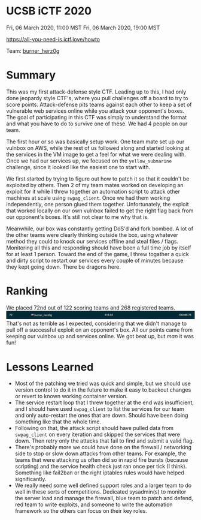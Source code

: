 # UCSB iCTF 2020
Fri, 06 March 2020, 11:00 MST  Fri, 06 March 2020, 19:00 MST

<https://all-you-need-is.ictf.love/howto>

Team: [burner_herz0g](https://ctftime.org/team/63292)

# Summary
This was my first attack-defense style CTF. Leading up to this, I had only done jeopardy style CTF's, where you pull challenges off a board to try to score points. Attack-defense pits teams against each other to keep a set of vulnerable web services online while you attack your opponent's boxes. The goal of participating in this CTF was simply to understand the format and what you have to do to survive one of these. We had 4 people on our team.

The first hour or so was basically setup work. One team mate set up our vulnbox on AWS, while the rest of us followed along and started looking at the services in the VM image to get a feel for what we were dealing with. Once we had our services up, we focused on the `yellow_submarine` challenge, since it looked like the easiest one to start with.

We first started by trying to figure out how to patch it so that it couldn't be exploited by others. Then 2 of my team mates worked on developing an exploit for it while I threw together an automation script to attack other machines at scale using `swpag_client`. Once we had them working independently, one person glued them together. Unfortunately, the exploit that worked locally on our own vulnbox failed to get the right flag back from our opponent's boxes. It's still not clear to me why that is.

Meanwhile, our box was constantly getting DoS'd and fork bombed. A lot of the other teams were clearly thinking outside the box, using whatever method they could to knock our services offline and steal files / flags. Monitoring all this and responding should have been a full time job by itself for at least 1 person. Toward the end of the game, I threw togather a quick and dirty script to restart our services every couple of minutes because they kept going down. There be dragons here.

# Ranking
We placed 72nd out of 122 scoring teams and 268 registered teams.
![](ranking.png)
That's not as terrible as I expected, considering that we didn't manage to pull off a successful exploit on an opponent's box. All our points came from keeping our vulnbox up and services online. We got beat up, but _man_ it was fun!

# Lessons Learned
* Most of the patching we tried was quick and simple, but we should use version control to do it in the future to make it easy to backout changes or revert to known working container version.
* The service restart loop that I threw together at the end was insufficient, and I should have used `swpag_client` to list the services for our team and only auto-restart the ones that are down. Should have been doing something like that the whole time.
* Following on that, the attack script should have pulled data from `swpag_client` on every iteration and skipped the services that were down. Then retry only the attacks that fail to find and submit a valid flag.
* There's probably more we could have done on the firewall / networking side to stop or slow down attacks from other teams. For example, the teams that were attacking us often did so in rapid fire bursts (because scripting) and the service health check just ran once per tick (I think). Something like fail2ban or the right iptables rules would have helped significantly.
* We really need some well defined support roles and a larger team to do well in these sorts of competitions. Dedicated sysadmin(s) to monitor the server load and manage the firewall, blue team to patch and defend, red team to write exploits, and someone to write the automation framework so the others can focus on their key roles.

